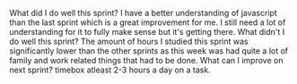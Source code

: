 What did I do well this sprint?
I have a better understanding of javascript than the last sprint which is a great improvement for me. I still need a lot of understanding for it to fully make sense but it's getting there.
 What didn't I do well this sprint?
The amount of hours I studied this sprint was significantly lower than the other sprints as this week was had quite a lot of family and work related things that had to be done.
 What can I improve on next sprint?
 timebox atleast 2-3 hours a day on a task.